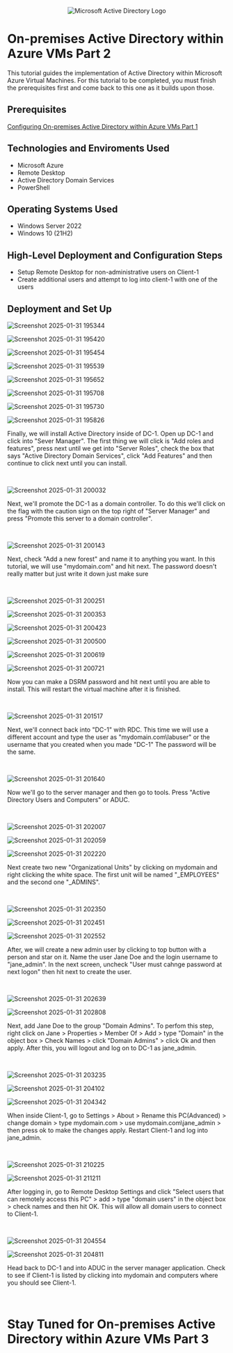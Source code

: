 <p align="center">
<img src="https://i.imgur.com/pU5A58S.png" alt="Microsoft Active Directory Logo"/>
</p>

<h1>On-premises Active Directory within Azure VMs Part 2</h1>
This tutorial guides the implementation of Active Directory within Microsoft Azure Virtual Machines. For this tutorial to be completed, you must finish the prerequisites first and come back to this one as it builds upon those.  <br />

<h2>Prerequisites</h2>

[Configuring On-premises Active Directory within Azure VMs Part 1](https://github.com/BenjaminG-Dreams/configure-ad)

<h2>Technologies and Enviroments Used</h2>

- Microsoft Azure
- Remote Desktop
- Active Directory Domain Services
- PowerShell

<h2>Operating Systems Used </h2>

- Windows Server 2022
- Windows 10 (21H2)

<h2>High-Level Deployment and Configuration Steps</h2>

- Setup Remote Desktop for non-administrative users on Client-1
- Create additional users and attempt to log into client-1 with one of the users

<h2>Deployment and Set Up</h2>


![Screenshot 2025-01-31 195344](https://github.com/user-attachments/assets/2c35b3f6-1aa8-4bae-9501-2f1d3fec32d7)

![Screenshot 2025-01-31 195420](https://github.com/user-attachments/assets/eb1fd3bf-a8b1-42d4-b017-f66265735286)

![Screenshot 2025-01-31 195454](https://github.com/user-attachments/assets/361c9dc3-eb9e-4384-9019-b84acc66f2d2)

![Screenshot 2025-01-31 195539](https://github.com/user-attachments/assets/8c3028a0-00ec-4f33-9a3c-99fb7c62f29a)

![Screenshot 2025-01-31 195652](https://github.com/user-attachments/assets/d986a385-8892-4a89-b325-a7a71ffc6de3)

![Screenshot 2025-01-31 195708](https://github.com/user-attachments/assets/4063a977-6a92-4052-b24e-dfc2e4fbe0ae)

![Screenshot 2025-01-31 195730](https://github.com/user-attachments/assets/27a9ec9e-0b44-4b1d-8d9b-34259eef230a)

![Screenshot 2025-01-31 195826](https://github.com/user-attachments/assets/0369ee99-8d2c-460c-87d0-0096ab9efb79)

<p>
Finally, we will install Active Directory inside of DC-1. Open up DC-1 and click into "Sever Manager". The first thing we will click is "Add roles and features", press next until we get into "Server Roles", check the box that says "Active Directory Domain Services", click "Add Features" and then continue to click next until you can install.
</p>
<br />

![Screenshot 2025-01-31 200032](https://github.com/user-attachments/assets/8afdc546-9ec6-460a-9799-cbdf657b5092)

<p>
Next, we'll promote the DC-1 as a domain controller. To do this we'll click on the flag with the caution sign on the top right of "Server Manager" and press "Promote this server to a domain controller".
</p>
<br />

![Screenshot 2025-01-31 200143](https://github.com/user-attachments/assets/bc02efa3-a39b-446d-ac17-fe1e5a181b2a)

<p>
Next, check "Add a new forest" and name it to anything you want. In this tutorial, we will use "mydomain.com" and hit next. The password doesn't really matter but just write it down just make sure
</p>
<br />

![Screenshot 2025-01-31 200251](https://github.com/user-attachments/assets/0ed8b243-ebc0-4d44-8933-8a44f3482c83)

![Screenshot 2025-01-31 200353](https://github.com/user-attachments/assets/2f94b54f-7101-49b9-ba96-63303f1e24af)

![Screenshot 2025-01-31 200423](https://github.com/user-attachments/assets/5b28e856-4e45-45ec-a492-b1fb55c83311)

![Screenshot 2025-01-31 200500](https://github.com/user-attachments/assets/d9812c87-8d27-44a4-a7e6-9f28390e7604)

![Screenshot 2025-01-31 200619](https://github.com/user-attachments/assets/41f2e949-0c0a-4cdc-8ecd-abe095e6acec)

![Screenshot 2025-01-31 200721](https://github.com/user-attachments/assets/53fafffd-3c34-4150-a705-b06657f32c58)


<p>
Now you can make a DSRM password and hit next until you are able to install. This will restart the virtual machine after it is finished.
</p>
<br />

![Screenshot 2025-01-31 201517](https://github.com/user-attachments/assets/de321249-8e2c-4fb1-9f87-6d74c69cf9b0)

<p>
Next, we'll connect back into "DC-1" with RDC. This time we will use a different account and type the user as "mydomain.com\labuser" or the username that you created when you made "DC-1" The password will be the same.
</p>
<br />

![Screenshot 2025-01-31 201640](https://github.com/user-attachments/assets/dee6abb5-c0b8-4c10-906d-b9652d708377)

<p>
Now we'll go to the server manager and then go to tools. Press "Active Directory Users and Computers" or ADUC.
</p>
<br />

![Screenshot 2025-01-31 202007](https://github.com/user-attachments/assets/f600e3c2-735e-456c-99a6-3c93b5028ac0)

![Screenshot 2025-01-31 202059](https://github.com/user-attachments/assets/a2573f87-f6b8-41e8-96c3-17b1c9d69215)

![Screenshot 2025-01-31 202220](https://github.com/user-attachments/assets/affe01a9-51c5-4a61-81ce-d07fb1720084)


<p>
Next create two new "Organizational Units" by clicking on mydomain and right clicking the white space. The first unit will be named "_EMPLOYEES" and the second one "_ADMINS".
</p>
<br />

![Screenshot 2025-01-31 202350](https://github.com/user-attachments/assets/53387ce3-f86d-4cce-a6b9-e8520dc343bb)

![Screenshot 2025-01-31 202451](https://github.com/user-attachments/assets/2d9b8801-66aa-47e2-9a04-be2629dde9e4)

![Screenshot 2025-01-31 202552](https://github.com/user-attachments/assets/7dbf2d8c-86db-47c5-a5c7-4f5f46cc76c2)

<p>
After, we will create a new admin user by clicking to top button with a person and star on it. Name the user Jane Doe and the login username to "jane_admin". In the next screen, uncheck "User must cahnge password at next logon" then hit next to create the user.
</p>
<br />

![Screenshot 2025-01-31 202639](https://github.com/user-attachments/assets/708e9ab5-678e-4071-95ec-88d80e523e2b)

![Screenshot 2025-01-31 202808](https://github.com/user-attachments/assets/22ec1b0b-d085-4985-8cac-24d92b1eb197)


<p>
Next, add Jane Doe to the group "Domain Admins". To perfom this step, right click on Jane > Properties > Member Of > Add > type "Domain" in the object box > Check Names > click "Domain Admins" > click Ok and then apply. After this, you will logout and log on to DC-1 as jane_admin.

</p>
<br />


![Screenshot 2025-01-31 203235](https://github.com/user-attachments/assets/6231cef5-b77b-45fb-b677-bb2dfb5192c4)

![Screenshot 2025-01-31 204102](https://github.com/user-attachments/assets/2528bc2a-90ac-4df0-8184-9ed5e1818c11)

![Screenshot 2025-01-31 204342](https://github.com/user-attachments/assets/59eb2f19-9d64-419e-88bd-30574a81410c)

<p>
When inside Client-1, go to Settings > About > Rename this PC(Advanced) > change domain > type mydomain.com > use mydomain.com\jane_admin > then press ok to make the changes apply. Restart Client-1 and log into jane_admin.
</p>
<br />

![Screenshot 2025-01-31 210225](https://github.com/user-attachments/assets/a9d352ad-fc37-488e-8deb-4b91401cf645)

![Screenshot 2025-01-31 211211](https://github.com/user-attachments/assets/1da05365-d974-415e-b7cd-07981e52b3f6)


<p>
After logging in, go to Remote Desktop Settings and click "Select users that can remotely access this PC" > add > type "domain users" in the object box > check names and then hit OK. This will allow all domain users to connect to Client-1.
</p>
<br />

![Screenshot 2025-01-31 204554](https://github.com/user-attachments/assets/99b85c11-d40f-41ea-a0b8-f99d71895a90)

![Screenshot 2025-01-31 204811](https://github.com/user-attachments/assets/4688f916-0c6a-4e70-ac78-1084eeb791cd)


<p>
Head back to DC-1 and into ADUC in the server manager application. Check to see if Client-1 is listed by clicking into mydomain and computers where you should see Client-1.
</p>
<br />


<h1>Stay Tuned for On-premises Active Directory within Azure VMs Part 3</h1>

